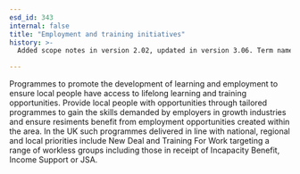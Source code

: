 ```yaml
---
esd_id: 343
internal: false
title: "Employment and training initiatives"
history: >-
  Added scope notes in version 2.02, updated in version 3.06. Term name changed from 'Employment and training initiatives' to 'Jobs - employment and training initiatives' in version 3.00. Name changed to 'Employment and training initiatives' in version 4.00.

---
```


Programmes to promote the development of learning and employment to ensure local people have access to lifelong learning and training opportunities. Provide local people with opportunities through tailored programmes to gain the skills demanded by employers in growth industries and ensure resiments benefit from employment opportunities created within the area. 
In the UK such programmes delivered in line with national, regional and local priorities include New Deal and Training For Work targeting a range of workless groups including those in receipt of Incapacity Benefit, Income Support or JSA.

